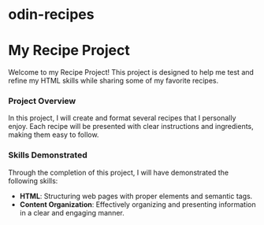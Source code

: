 # odin-recipes

# My Recipe Project

Welcome to my Recipe Project! This project is designed to help me test and refine my HTML skills while sharing some of my favorite recipes.

### Project Overview

In this project, I will create and format several recipes that I personally enjoy. Each recipe will be presented with clear instructions and ingredients, making them easy to follow.

### Skills Demonstrated

Through the completion of this project, I will have demonstrated the following skills:
- **HTML**: Structuring web pages with proper elements and semantic tags.
- **Content Organization**: Effectively organizing and presenting information in a clear and engaging manner.
